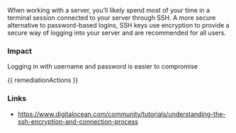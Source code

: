 
When working with a server, you’ll likely spend most of your time in a terminal session connected to your server through SSH. A more secure alternative to password-based logins, SSH keys use encryption to provide a secure way of logging into your server and are recommended for all users.

### Impact
Logging in with username and password is easier to compromise

<!-- DO NOT CHANGE -->
{{ remediationActions }}

### Links
- https://www.digitalocean.com/community/tutorials/understanding-the-ssh-encryption-and-connection-process



